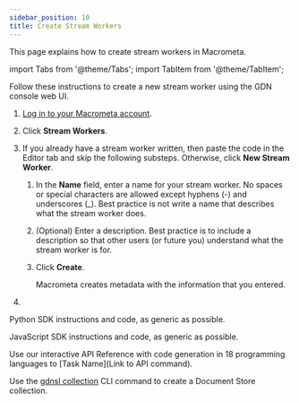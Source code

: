 ```yaml
---
sidebar_position: 10
title: Create Stream Workers
---
```


This page explains how to create stream workers in Macrometa.

import Tabs from '@theme/Tabs';
import TabItem from '@theme/TabItem';

<Tabs groupId="operating-systems">
<TabItem value="console" label="Web Console">

Follow these instructions to create a new stream worker using the GDN console web UI.

1. [Log in to your Macrometa account](https://auth.paas.macrometa.io/).
1. Click **Stream Workers**.
1. If you already have a stream worker written, then paste the code in the Editor tab and skip the following substeps. Otherwise, click **New Stream Worker**.
   1. In the **Name** field, enter a name for your stream worker. No spaces or special characters are allowed except hyphens (-) and underscores (_). Best practice is not write a name that describes what the stream worker does.
   2. (Optional) Enter a description. Best practice is to include a description so that other users (or future you) understand what the stream worker is for.
   3. Click **Create**.

      Macrometa creates metadata with the information that you entered.

1. 

</TabItem>
<TabItem value="py" label="Python SDK">

Python SDK instructions and code, as generic as possible.

</TabItem>
<TabItem value="js" label="JavaScript SDK">

JavaScript SDK instructions and code, as generic as possible.

</TabItem>
<TabItem value="api" label="REST API">

Use our interactive API Reference with code generation in 
18 programming languages to 
[Task Name](Link to API command).

</TabItem>
<TabItem value="cli" label="CLI">

Use the [gdnsl collection](../../cli/collections-cli.md) CLI command to create a Document Store collection.

</TabItem>
</Tabs>
